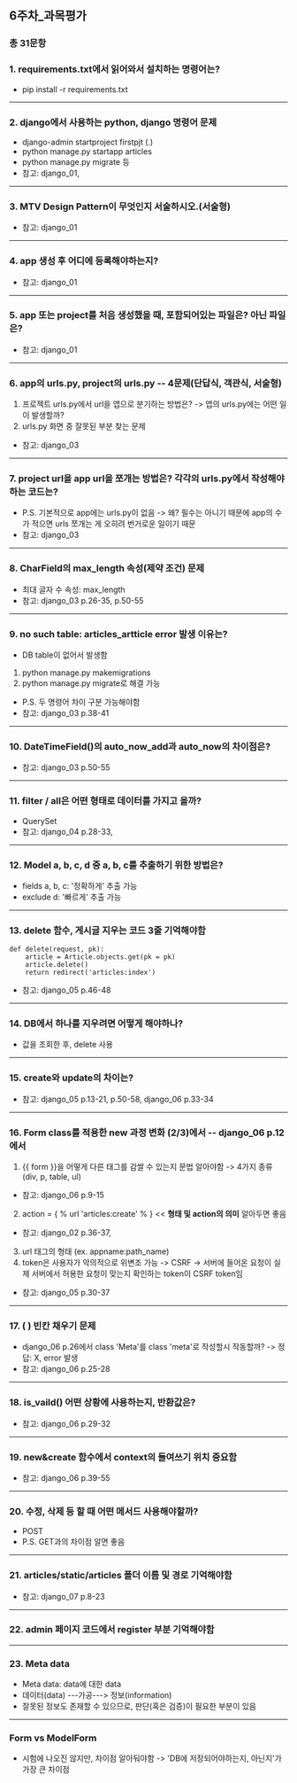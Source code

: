 ## 6주차_과목평가
### 총 31문항

### 1. requirements.txt에서 읽어와서 설치하는 명령어는?
* pip install -r requirements.txt

---

### 2. django에서 사용하는 python, django 명령어 문제
* django-admin startproject firstpjt (.)
* python manage.py startapp articles
* python manage.py migrate 등
* 참고: django_01,

---

### 3. MTV Design Pattern이 무엇인지 서술하시오.(서술형)
* 참고: django_01

---

### 4. app 생성 후 어디에 등록해야하는지?
* 참고: django_01

---

### 5. app 또는 project를 처음 생성했을 때, 포함되어있는 파일은? 아닌 파일은?
* 참고: django_01

---

### 6. app의 urls.py, project의 urls.py -- 4문제(단답식, 객관식, 서술형)
1. 프로젝트 urls.py에서 url을 앱으로 분기하는 방법은? -> 앱의 urls.py에는 어떤 일이 발생할까?
2. urls.py 화면 중 잘못된 부분 찾는 문제
* 참고: django_03

---

### 7. project url을 app url을 쪼개는 방법은? 각각의 urls.py에서 작성해야하는 코드는?
* P.S. 기본적으로 app에는 urls.py이 없음 -> 왜? 필수는 아니기 때문에 app의 수가 적으면 urls 쪼개는 게 오히려 번거로운 일이기 때문
* 참고: django_03

---

### 8. CharField의 max_length 속성(제약 조건) 문제
* 최대 글자 수 속성: max_length
* 참고: django_03 p.26-35, p.50-55

---

### 9. no such table: articles_artticle error 발생 이유는?
* DB table이 없어서 발생함
1. python manage.py makemigrations
2. python manage.py migrate로 해결 가능
* P.S. 두 명령어 차이 구분 가능해야함
* 참고: django_03 p.38-41

---

### 10. DateTimeField()의 auto_now_add과 auto_now의 차이점은?
* 참고: django_03 p.50-55

---

### 11. filter / all은 어떤 형태로 데이터를 가지고 올까?
* QuerySet
* 참고: django_04 p.28-33, 

---

### 12. Model a, b, c, d 중 a, b, c를 추출하기 위한 방법은?
* fields a, b, c: '정확하게' 추출 가능
* exclude d: '빠르게' 추출 가능

---

### 13. delete 함수, 게시글 지우는 코드 3줄 기억해야함
```
def delete(request, pk):
    article = Article.objects.get(pk = pk)
    article.delete()
    return redirect('articles:index')
```
* 참고: django_05 p.46-48

---

### 14. DB에서 하나를 지우려면 어떻게 해야하나?
* 값을 조회한 후, delete 사용

---

### 15. create와 update의 차이는?
* 참고: django_05 p.13-21, p.50-58, django_06 p.33-34

---

### 16. Form class를 적용한 new 과정 변화 (2/3)에서 -- django_06 p.12에서
1. {{ form }}을 어떻게 다른 태그를 감쌀 수 있는지 문법 알아야함 -> 4가지 종류(div, p, table, ul)
* 참고: django_06 p.9-15
2. action = { % url 'articles:create' % }  <<  **형태 및 action의 의미** 알아두면 좋음
* 참고: django_02 p.36-37, 
3. url 태그의 형태 (ex. appname:path_name)
4. token은 사용자가 악의적으로 위변조 가능 -> CSRF -> 서버에 들어온 요청이 실제 서버에서 허용한 요청이 맞는지 확인하는 token이 CSRF token임
* 참고: django_05 p.30-37

---

### 17. (  ) 빈칸 채우기 문제
* django_06 p.26에서 class 'Meta'를 class 'meta'로 작성할시 작동할까? -> 정답: X, error 발생
* 참고: django_06 p.25-28

---

### 18. is_vaild() 어떤 상황에 사용하는지, 반환값은?
* 참고: django_06 p.29-32

---

### 19. new&create 함수에서 context의 들여쓰기 위치 중요함
* 참고: django_06 p.39-55

---

### 20. 수정, 삭제 등 할 때 어떤 메서드 사용해야할까?
* POST
* P.S. GET과의 차이점 알면 좋음

---

### 21. articles/static/articles 폴더 이름 및 경로 기억해야함
* 참고: django_07 p.8-23

---

### 22. admin 페이지 코드에서 register 부분 기억해야함

---

### 23. Meta data
* Meta data: data에 대한 data
* 데이터(data) ---가공---> 정보(information)
* 잘못된 정보도 존재할 수 있으므로, 판단(혹은 검증)이 필요한 부분이 있음

---

### Form vs ModelForm
* 시험에 나오진 않지만, 차이점 알아둬야함 -> 'DB에 저장되어야하는지, 아닌지'가 가장 큰 차이점